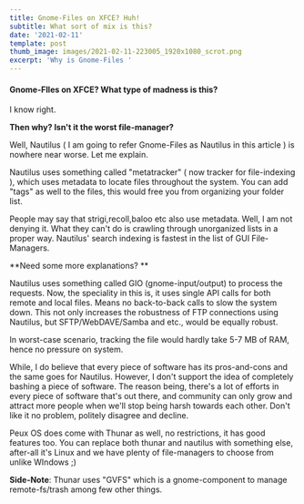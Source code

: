 ```yaml
---
title: Gnome-Files on XFCE? Huh!
subtitle: What sort of mix is this?
date: '2021-02-11'
template: post
thumb_image: images/2021-02-11-223005_1920x1080_scrot.png
excerpt: 'Why is Gnome-Files '
---
```

#### Gnome-FIles on XFCE? What type of madness is this?

I know right.

**Then why? Isn't it the worst file-manager?**

Well, Nautilus ( I am going to refer Gnome-Files as Nautilus in this article ) is nowhere near worse. Let me explain.

Nautilus uses something called "metatracker" ( now tracker for file-indexing ), which uses metadata to locate files throughout the system. You can add "tags" as well to the files, this would free you from organizing your folder list.

People may say that strigi,recoll,baloo etc also use metadata. Well, I am not denying it. What they can't do is crawling through unorganized lists in a proper way. Nautilus' search indexing is fastest in the list of GUI File-Managers.

**Need some more explanations? **

Nautilus uses something called GIO (gnome-input/output) to process the requests. Now, the speciality in this is, it uses single API calls for both remote and local files. Means no back-to-back calls to slow the system down. This not only increases the robustness of FTP connections using Nautilus, but SFTP/WebDAVE/Samba and etc., would be equally robust.

In worst-case scenario, tracking the file would hardly take 5-7 MB of RAM, hence no pressure on system.

While, I do believe that every piece of software has its pros-and-cons and the same goes for Nautilus. However, I don't support the idea of completely bashing a piece of software. The reason being, there's a lot of efforts in every piece of software that's out there, and community can only grow and attract more people when we'll stop being harsh towards each other. Don't like it no problem, politely disagree and decline.

Peux OS does come with Thunar as well, no restrictions, it has good features too.  You can replace both thunar and nautilus with something else, after-all it's Linux and we have plenty of file-managers to choose from unlike WIndows ;)

**Side-Note**: Thunar uses "GVFS" which is a gnome-component to manage remote-fs/trash among few other things.
